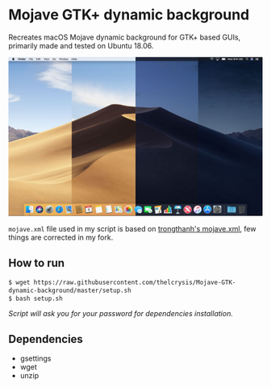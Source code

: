 # Mojave GTK+ dynamic background
Recreates macOS Mojave dynamic background for GTK+ based GUIs, primarily made and tested on Ubuntu 18.06.

![example](mojave.jpg)

`mojave.xml` file used in my script is based on [trongthanh's mojave.xml](https://gist.github.com/trongthanh/7d632e90687e1bc219e1f3262d337702), few things are corrected in my fork.

## How to run
``` 
$ wget https://raw.githubusercontent.com/thelcrysis/Mojave-GTK-dynamic-background/master/setup.sh
$ bash setup.sh
```
_Script will ask you for your password for dependencies installation._

## Dependencies
* gsettings
* wget
* unzip
